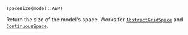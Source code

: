 ```
spacesize(model::ABM)
```

Return the size of the model's space. Works for [`AbstractGridSpace`](@ref) and [`ContinuousSpace`](@ref).
